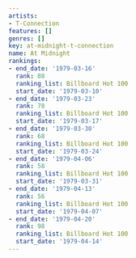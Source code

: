 ```yaml
---
artists:
- T-Connection
features: []
genres: []
key: at-midnight-t-connection
name: At Midnight
rankings:
- end_date: '1979-03-16'
  rank: 88
  ranking_list: Billboard Hot 100
  start_date: '1979-03-10'
- end_date: '1979-03-23'
  rank: 78
  ranking_list: Billboard Hot 100
  start_date: '1979-03-17'
- end_date: '1979-03-30'
  rank: 68
  ranking_list: Billboard Hot 100
  start_date: '1979-03-24'
- end_date: '1979-04-06'
  rank: 58
  ranking_list: Billboard Hot 100
  start_date: '1979-03-31'
- end_date: '1979-04-13'
  rank: 56
  ranking_list: Billboard Hot 100
  start_date: '1979-04-07'
- end_date: '1979-04-20'
  rank: 98
  ranking_list: Billboard Hot 100
  start_date: '1979-04-14'
---
```


